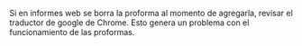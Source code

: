 Si en informes web se borra la proforma al momento de agregarla, revisar el traductor de google de Chrome. Esto genera un problema con el funcionamiento de las proformas.